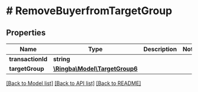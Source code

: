 # # RemoveBuyerfromTargetGroup

## Properties

Name | Type | Description | Notes
------------ | ------------- | ------------- | -------------
**transactionId** | **string** |  |
**targetGroup** | [**\Ringba\Model\TargetGroup6**](TargetGroup6.md) |  |

[[Back to Model list]](../../README.md#models) [[Back to API list]](../../README.md#endpoints) [[Back to README]](../../README.md)

